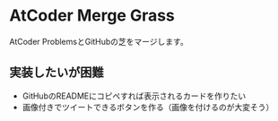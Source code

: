 # AtCoder Merge Grass

AtCoder ProblemsとGitHubの芝をマージします。


## 実装したいが困難

- GitHubのREADMEにコピペすれば表示されるカードを作りたい
- 画像付きでツイートできるボタンを作る（画像を付けるのが大変そう）
